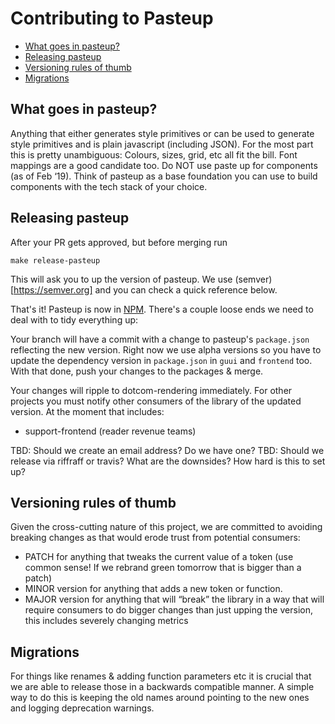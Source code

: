 # Contributing to Pasteup

<!-- START doctoc generated TOC please keep comment here to allow auto update -->
<!-- DON'T EDIT THIS SECTION, INSTEAD RE-RUN doctoc TO UPDATE -->


- [What goes in pasteup?](#what-goes-in-pasteup)
- [Releasing pasteup](#releasing-pasteup)
- [Versioning rules of thumb](#versioning-rules-of-thumb)
- [Migrations](#migrations)

<!-- END doctoc generated TOC please keep comment here to allow auto update -->

## What goes in pasteup?
Anything that either generates style primitives or can be used to generate style primitives and is plain javascript (including JSON). For the most part this is pretty unambiguous: Colours, sizes, grid, etc all fit the bill. Font mappings are a good candidate too. Do NOT use paste up for components (as of Feb ‘19).
Think of pasteup as a base foundation you can use to build components with the tech stack of your choice.

## Releasing pasteup
After your PR gets approved, but before merging run

```
make release-pasteup
```
This will ask you to up the version of pasteup. We use (semver)[https://semver.org] and you can check a quick reference below.

That's it! Pasteup is now in [NPM](https://www.npmjs.com/package/@guardian/pasteup). There's a couple loose ends we need to deal with to tidy everything up:

Your branch will have a commit with a change to pasteup's `package.json` reflecting the new version. Right now we use alpha versions so you have to update the dependency version in `package.json` in `guui` and `frontend` too. With that done, push your changes to the packages & merge.

Your changes will ripple to dotcom-rendering immediately. For other projects you must notify other consumers of the library of the updated version. At the moment that includes:

- support-frontend (reader revenue teams)

TBD: Should we create an email address? Do we have one?
TBD: Should we release via riffraff or travis? What are the downsides? How hard is this to set up?


## Versioning rules of thumb
Given the cross-cutting nature of this project, we are committed to avoiding breaking changes as that would erode trust from potential consumers:
- PATCH for anything that tweaks the current value of a token (use common sense! If we rebrand green tomorrow that is bigger than a patch)
- MINOR version for anything that adds a new token or function. 
- MAJOR version for anything that will “break” the library in a way that will require consumers to do bigger changes than just upping the version, this includes severely changing metrics

## Migrations
For things like renames & adding function parameters etc it is crucial that we are able to release those in a backwards compatible manner. A simple way to do this is keeping the old names around pointing to the new ones and logging deprecation warnings.
